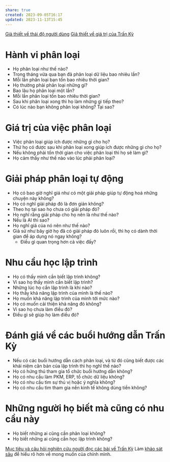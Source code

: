 ```yaml
---
share: true
created: 2023-09-05T16:17
updated: 2023-11-13T15:45
---
```


[Giả thiết về thái độ người dùng](../../../../2%20Gi%E1%BA%A3%20thuy%E1%BA%BFt/Gi%E1%BA%A3%20thi%E1%BA%BFt%20v%E1%BB%81%20th%C3%A1i%20%C4%91%E1%BB%99%20ng%C6%B0%E1%BB%9Di%20d%C3%B9ng.md)
[Giả thiết về giá trị của Trấn Kỳ](../../../../2%20Gi%E1%BA%A3%20thuy%E1%BA%BFt/Gi%E1%BA%A3%20thi%E1%BA%BFt%20v%E1%BB%81%20gi%C3%A1%20tr%E1%BB%8B%20c%E1%BB%A7a%20Tr%E1%BA%A5n%20K%E1%BB%B3.md)
# Hành vi phân loại
- Họ phân loại như thế nào?
- Trong tháng vừa qua bạn đã phân loại dữ liệu bao nhiêu lần?
- Mỗi lần phân loại bạn tốn bao nhiêu thời gian?
- Họ thường phải phân loại những gì?
- Bao lâu họ phân loại một lần?
- Mỗi lần phân loại tốn bao nhiêu thời gian?
- Sau khi phân loại xong thì họ làm những gì tiếp theo?
- Có lúc nào bạn không phân loại không? Tại sao?
# Giá trị của việc phân loại
- Việc phân loại giúp ích được những gì cho họ?
- Thứ họ có được sau khi phân loại xong giúp ích được những gì cho họ?
- Nếu không phải tốn thời gian cho việc phân loại thì họ sẽ làm gì?
- Họ cảm thấy như thế nào vào lúc phải phân loại?

# Giải pháp phân loại tự động
- Họ có bao giờ nghĩ giá như có một giải pháp giúp tự động hoá những chuyện này không?
- Họ có nghĩ giải pháp đó là đơn giản không?
- Theo họ tại sao họ chưa có giải pháp đó?
- Họ nghĩ rằng giải pháp cho họ nên là như thế nào?
- Nếu là AI thì sao?
- Họ nghĩ giá của nó nên như thế nào?
- Giả sử như bây giờ họ đã có giải pháp đó luôn rồi, thì họ có dành thời gian để áp dụng nó ngay không?
	- Điều gì quan trọng hơn cả việc đấy?

# Nhu cầu học lập trình
- Họ có thấy mình cần biết lập trình không?
- Vì sao họ thấy mình cần biết lập trình?
- Những lúc họ cần lập trình là khi nào?
- Họ thấy khả năng lập trình của mình là thế nào?
- Họ muốn khả năng lập trình của mình tới mức nào?
- Họ có muốn cải thiện khả năng đó không?
- Vì sao họ chưa làm điều đó?
- Điều gì sẽ giúp họ làm điều đó?

# Đánh giá về các buổi hướng dẫn Trấn Kỳ
- Nếu có các buổi hướng dẫn cách phân loại, và từ đó cũng biết được các khái niệm căn bản của lập trình thì họ nghĩ thế nào?
- Họ có hứng thú tham gia tổ chức buổi hướng dẫn không?
- Họ có nhu cầu làm PKM, ERP, tổ chức dữ liệu không?
- Họ có nhu cầu tìm sự thú vị hoặc ý nghĩa không?
- Họ có nhu cầu tìm tham gia nền kinh tế không dùng tiền không?

# Những người họ biết mà cũng có nhu cầu này
- Họ biết những ai cũng cần phân loại không? 
- Họ biết những ai cũng cần học lập trình không? 


[Mục tiêu và câu hỏi nghiên cứu người đọc các bài về Trấn Kỳ](../S%E1%BB%B1%20ti%E1%BA%BFp%20nh%E1%BA%ADn%20v%E1%BB%9Bi%20c%C3%A1c%20b%C3%A0i%20vi%E1%BA%BFt/M%E1%BB%A5c%20ti%C3%AAu%20v%C3%A0%20c%C3%A2u%20h%E1%BB%8Fi%20nghi%C3%AAn%20c%E1%BB%A9u%20ng%C6%B0%E1%BB%9Di%20%C4%91%E1%BB%8Dc%20c%C3%A1c%20b%C3%A0i%20v%E1%BB%81%20Tr%E1%BA%A5n%20K%E1%BB%B3.md)
Làm [khảo sát sâu](https://quảcầu.cc/khao-sat-nhu-cau-phan-loai-tu-dong-va-lap-trinh/?utm_source=F+G+%C2%BB+QU%E1%BA%A2N+L%C3%9D+T%C3%80I+CH%C3%8DNH+C%C3%81+NH%C3%82N&utm_medium=social&utm_campaign=Tr%E1%BA%A5n+K%E1%BB%B3&utm_content=%C4%91%C4%83ng+l%E1%BA%A7n+%C4%91%E1%BA%A7u) để hiểu rõ hơn về mong muốn của chính mình.